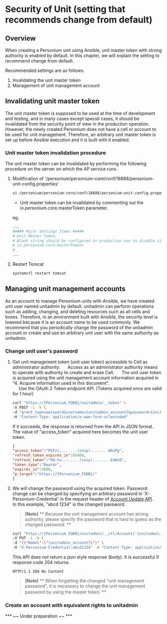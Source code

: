 # Security of Unit (setting that recommends change from default)

## Overview

When creating a Personium unit using Ansible, unit master token with strong authority is enabled by default. In this chapter, we will explain the setting to recommend change from default.

Recommended settings are as follows.

1. Invalidating the unit master token
1. Management of unit management account

## Invalidating unit master token

The unit master token is supposed to be used at the time of development and testing, and in many cases except special cases, it should be invalidated from the security point of view in the production operation.
However, the newly created Personium does not have a cell or account to be used for unit management. Therefore, an arbitrary unit master token is set up before Ansible execution and it is built with it enabled.

### Unit master token invalidation procedure

The unit master token can be invalidated by performing the following procedure on the server on which the AP service runs.

1. Modification of '/personium/personium-core/conf/18888/personium-unit-config.properties'

    ```sh
    vi /personium/personium-core/conf/18888/personium-unit-config.properties
    ```

    * Unit master token can be invalidated by commenting out the io.personium.core.masterToken parameter.

    eg.

    ```sh
    ...
    ##### Major Settings Items #####
    # Unit Master Token.
    # Blank string should be configured in production use to disable it.
    # io.personium.core.masterToken=                                       <- Comment out this parameter
    #
    ...
    ```

1. Restart Tomcat

    ```sh
    systemctl restart tomcat
    ```

## Managing unit management accounts

As an account to manage Personium units with Ansible, we have created unit user named unitadmin by default. unitadmin can perform operations such as adding, changing, and deleting resources such as all cells and boxes. Therefore, in an environment built with Ansible, the security level is lowered because it is an account name to be used commonly.
We recommend that you periodically change the password of the unitadmin account or create and use an arbitrary unit user with the same authority as unitadmin.

### Change unit user's password

1. Get unit management token (unit user token) accessible to Cell as administrator authority.
     Access as an administrator authority means to operate with authority to create and erase Cell.
     The unit user token is acquired using the unit management account information acquired in "4. Acquire information used in this document". <br>
     Use the OAuth 2 Token endpoint API. (Tokens acquired once are valid for 1 hour)

    ```sh
    curl "https://{Personium_FQDN}/unitadmin/__token" \
    -X POST -i -k \
    -d "grant_type=password&username={unitadmin_account}&password={unitudmin_password}&p_target=https://{Personium_FQDN}/" \
    -H "Content-Type: application/x-www-form-urlencoded"
    ```

    If it succeeds, the response is returned from the API in JSON format.
     The value of "access_token" acquired here becomes the unit user token.

    ```json
    {
	"access_token":"PEFzc........(snip)........W9uPg",
	"refresh_token_expires_in":86400,
	"refresh_token":"RA~tw........(snip)........EeWsQ",
	"token_type":"Bearer",
	"expires_in":3600,
	"p_target":"https://{Personium_FQDN}/"
    }
    ```

1. We will change the password using the acquired token. Password change can be changed by specifying an arbitrary password in 'X-Personium-Credential' in the request header of [Account Update API](../../apiref/current/215_Update_Account.md).
    In this example, "abcd 1234" is the changed password.

    >**(Note)**
    >** Because the unit management account has strong authority, please specify the password that is hard to guess as the changed password. **

    ```sh
    curl "https://{Personium_FQDN}/unitadmin/__ctl/Account('{unitadmin_account}')" \
    -X PUT -i -k \
    -d "{\"Name\":\"{unitadmin_account}\"}" \
    -H "X-Personium-Credential:abcd1234" -H "Content-Type: application/json" -H "Authorization:Bearer {Token}"
    ```

    This API does not return a json style response (body).
    It is successful if response code 204 returns.

    ```
    HTTP/1.1 204 No Content
    ```

    >**(Note)**
    >** When forgetting the changed "unit management password", it is necessary to change the unit management password by using the master token. **　　

### Create an account with equivalent rights to unitadmin

*** ~~ Under preparation ~~ ***